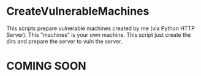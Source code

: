 # CreateVulnerableMachines
This scripts prepare vulnerable machines created by me (via Python HTTP Server). This "machines" is your own machine. This script just create the dirs and prepare the server to vuln the server.
# COMING SOON
